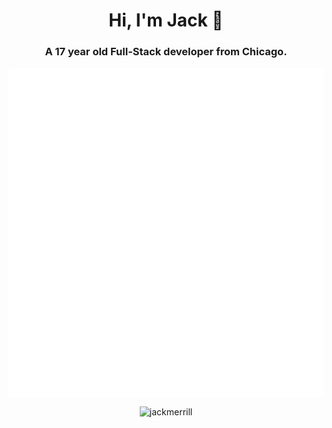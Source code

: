 <h1 align="center">Hi, I'm Jack 👋</h1>
<h3 align="center">A 17 year old Full-Stack developer from Chicago.</h3>

<p align="center"> <img align="center" src="github-metrics.svg"> </p>

<p align="center"> <img src="https://komarev.com/ghpvc/?username=jackmerrill&label=Profile%20views&color=ff2424&style=flat-square" alt="jackmerrill" /> </p>
